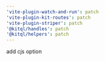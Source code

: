 ```yaml
---
'vite-plugin-watch-and-run': patch
'vite-plugin-kit-routes': patch
'vite-plugin-striper': patch
'@kitql/handles': patch
'@kitql/helpers': patch
---
```


add cjs option
